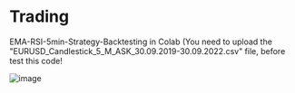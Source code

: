 # Trading
EMA-RSI-5min-Strategy-Backtesting in Colab
(You need to upload the "EURUSD_Candlestick_5_M_ASK_30.09.2019-30.09.2022.csv" file, before test this code!

![image](https://github.com/KOGTI-2023/EMA-RSI-5min-Strategy-Backtesting/assets/130747709/ac9007e1-b49d-45d8-beaf-d40f688522fe)
